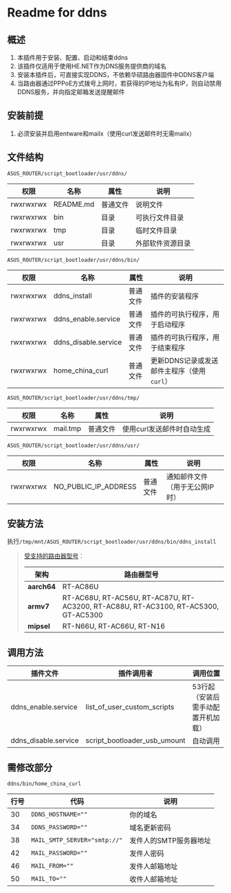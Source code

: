 # Readme for ddns

## 概述

1. 本插件用于安装、配置、启动和结束ddns
2. 该插件仅适用于使用HE.NET作为DNS服务提供商的域名
3. 安装本插件后，可直接实现DDNS，不依赖华硕路由器固件中DDNS客户端
4. 当路由器通过PPPoE方式拨号上网时，若获得的IP地址为私有IP，则自动禁用DDNS服务，并向指定邮箱发送提醒邮件

## 安装前提

1. 必须安装并启用entware和mailx（使用curl发送邮件时无需mailx）

## 文件结构

`ASUS_ROUTER/script_bootloader/usr/ddns/`

| 权限      | 名称      | 属性     | 说明             |
| --------- | --------- | -------- | ---------------- |
| rwxrwxrwx | README.md | 普通文件 | 说明文件         |
| rwxrwxrwx | bin       | 目录     | 可执行文件目录   |
| rwxrwxrwx | tmp       | 目录     | 临时文件目录   |
| rwxrwxrwx | usr       | 目录     | 外部软件资源目录 |

`ASUS_ROUTER/script_bootloader/usr/ddns/bin/`

| 权限      | 名称                 | 属性     | 说明                                       |
| --------- | -------------------- | -------- | ------------------------------------------ |
| rwxrwxrwx | ddns_install         | 普通文件 | 插件的安装程序                             |
| rwxrwxrwx | ddns_enable.service  | 普通文件 | 插件的可执行程序，用于启动程序             |
| rwxrwxrwx | ddns_disable.service | 普通文件 | 插件的可执行程序，用于结束程序             |
| rwxrwxrwx | home_china_curl      | 普通文件 | 更新DDNS记录或发送邮件主程序（使用`curl`） |

`ASUS_ROUTER/script_bootloader/usr/ddns/tmp/`

| 权限      | 名称         | 属性     | 说明         |
| --------- | ------------ | -------- | ------------ |
| rwxrwxrwx | mail.tmp | 普通文件 | 使用curl发送邮件时自动生成 |

`ASUS_ROUTER/script_bootloader/usr/ddns/usr/`

| 权限      | 名称         | 属性     | 说明         |
| --------- | ------------ | -------- | ------------ |
| rwxrwxrwx | NO_PUBLIC_IP_ADDRESS | 普通文件 | 通知邮件文件（用于无公网IP时） |

## 安装方法

执行`/tmp/mnt/ASUS_ROUTER/script_bootloader/usr/ddns/bin/ddns_install`

   > [受支持的路由器型号](https://github.com/Entware/Entware/wiki/Install-on-Asus-stock-firmware)：
   > 
   > | 架构        | 路由器型号                                                   |
   > | ----------- | ------------------------------------------------------------ |
   > | **aarch64** | RT-AC86U                                                     |
   > | **armv7**   | RT-AC68U, RT-AC56U, RT-AC87U, RT-AC3200, RT-AC88U, RT-AC3100, RT-AC5300, GT-AC5300 |
   > | **mipsel**  | RT-N66U, RT-AC66U, RT-N16                                    |

## 调用方法

| 插件文件                          | 插件调用者                   | 调用位置  |
| --------------------------------- | ---------------------------- | --------- |
| ddns_enable.service | list_of_user_custom_scripts  | 53行起（安装后需手动配置开机加载） |
| ddns_disable.service | script_bootloader_usb_umount | 自动调用 |

## 需修改部分

`ddns/bin/home_china_curl`

| 行号 | 代码                         | 说明                   |
| ---- | ---------------------------- | ---------------------- |
| 30   | `DDNS_HOSTNAME=""`           | 你的域名               |
| 34   | `DDNS_PASSWORD=""`           | 域名更新密码           |
| 38   | `MAIL_SMTP_SERVER="smtp://"` | 发件人的SMTP服务器地址 |
| 42   | `MAIL_PASSWORD=""`           | 发件人密码             |
| 46   | `MAIL_FROM=""`               | 发件人邮箱地址         |
| 50   | `MAIL_TO=""`                 | 收件人邮箱地址         |